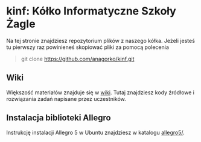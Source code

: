kinf: Kółko Informatyczne Szkoły Żagle
====

Na tej stronie znajdziesz repozytorium plików z naszego kółka. Jeżeli jesteś tu pierwszy
raz powinieneś skopiować pliki za pomocą polecenia

>git clone https://github.com/anagorko/kinf.git

## Wiki

Większość materiałów znajduje się w [wiki](https://github.com/anagorko/kinf/wiki). Tutaj znajdziesz kody źródłowe i rozwiązania zadań
  napisane przez uczestników.

## Instalacja biblioteki Allegro

Instrukcję instalacji Allegro 5 w Ubuntu znajdziesz w katalogu [allegro5/](allegro5/).
